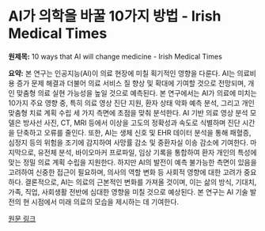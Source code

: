 # AI가 의학을 바꿀 10가지 방법 - Irish Medical Times

**원제목:** 10 ways that AI will change medicine - Irish Medical Times

**요약:** 본 연구는 인공지능(AI)이 의료 현장에 미칠 획기적인 영향을 다룬다.  AI는 의료비용 증가 문제 해결과 더불어 의료 서비스 질 향상 및 확대에 기여할 것으로 전망되며, 개인 맞춤형 의료 실현 가능성을 높일 것으로 예측된다.  본 연구에서는 AI가 의료에 미치는 10가지 주요 영향 중, 특히 의료 영상 진단 지원, 환자 상태 악화 예측 분석, 그리고 개인 맞춤형 치료 계획 수립 세 가지 측면에 초점을 맞춰 분석한다.  AI 기반 의료 영상 분석 모델은 방사선 사진, CT, MRI 등에서 이상을 고도의 정확성과 속도로 식별하며 진단 시간을 단축하고 오류를 줄인다.  또한, AI는 생체 신호 및 EHR 데이터 분석을 통해 패혈증, 심정지 등의 위험을 조기에 감지하여 사망률 감소 및 중환자실 이송 감소에 기여한다.  마지막으로, 유전체 분석, 바이오마커 프로파일, 임상 기록을 통합하여 환자 개인의 특성에 맞는 정밀 의료 계획 수립을 지원한다.  하지만 AI의 발전이 예측 불가능한 측면이 있음을 고려하여 신중한 접근이 필요하며, 의사의 역할 변화 등 사회적 영향에 대한 고려가 중요하다.  결론적으로, AI는 의료의 근본적인 변화를 가져올 것이며, 이는 삶의 방식, 기대치, 가족, 직업, 사회생활 전반에 심대한 영향을 미칠 것으로 예상된다.  본 연구는 AI 기술 발전의 현 시점에서 미래 의료의 모습을 제시하는 데 기여한다.

[원문 링크](https://www.imt.ie/features-opinion/10-ways-that-ai-will-change-medicine-22-07-2025/)
